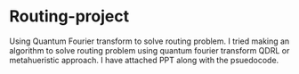 # Routing-project
Using Quantum Fourier transform to solve routing problem.
I tried making an algorithm to solve routing problem using quantum fourier transform QDRL or metahueristic approach. I have attached PPT along with the psuedocode. 
